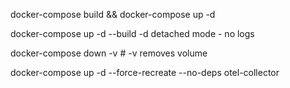 docker-compose build && docker-compose up -d

docker-compose up -d --build  -d detached mode - no logs

docker-compose down -v  # -v removes volume

docker-compose up -d --force-recreate --no-deps otel-collector
